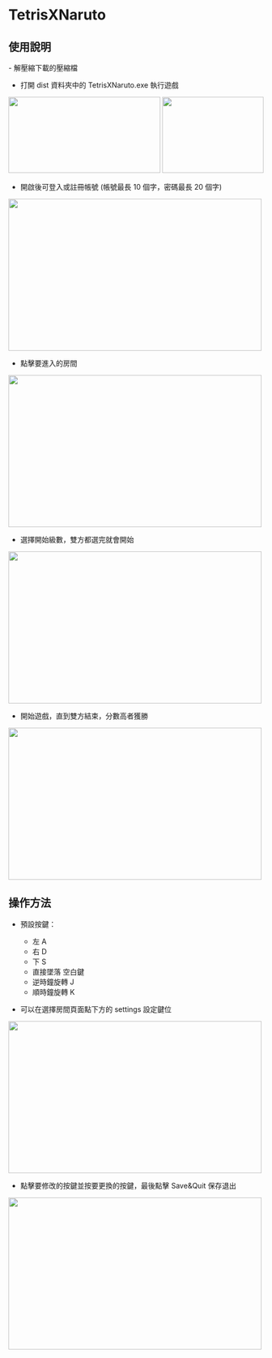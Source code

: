 # <h1>TetrisXNaruto</h1>

<h2>使用說明</h2>
  - 解壓縮下載的壓縮檔<br>
  
  - 打開 dist 資料夾中的 TetrisXNaruto.exe 執行遊戲
  
  <img src="https://hackmd.io/_uploads/SkYBi4jIa.png" height="150px" width="300px"/> <img src="https://hackmd.io/_uploads/S1otjEi8T.png" height="150px" width="200px">
  
  - 開啟後可登入或註冊帳號 (帳號最長 10 個字，密碼最長 20 個字)
  
  <img src="https://hackmd.io/_uploads/rJe5aNi8p.png" height="300px" width="500px"/>

  - 點擊要進入的房間
  <img src="https://github.com/johess123/tetris_online_version/assets/104426729/4ed12f27-257e-47db-a01b-823c72b67c11" height="300px" width="500px"/>

  - 選擇開始級數，雙方都選完就會開始
  <img src="https://hackmd.io/_uploads/B1HS64jIa.png" height="300px" width="500px"/>

  - 開始遊戲，直到雙方結束，分數高者獲勝
  <img src="https://github.com/johess123/tetris/assets/104426729/9149a3df-e207-4fb2-bfc8-4efd9cb16138" height="300px" width="500px"/>

<h2>操作方法</h2>

  - 預設按鍵：
    - 左 A
    - 右 D
    - 下 S
    - 直接墜落 空白鍵
    - 逆時鐘旋轉 J
    - 順時鐘旋轉 K

  - 可以在選擇房間頁面點下方的 settings 設定鍵位
  <img src="https://github.com/johess123/tetris_online_version/assets/104426729/d8b32d0b-dad6-4d51-a354-9ce67cb02bbb" height="300px" width="500px"/>
  
  - 點擊要修改的按鍵並按要更換的按鍵，最後點擊 Save&Quit 保存退出
  <img src="https://github.com/johess123/tetris_online_version/assets/104426729/bb885ceb-e923-47a2-87c4-77b5458fa90b" height="300px" width="500px"/>

